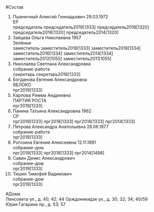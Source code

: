 #Состав  
1. Пшеничный Алексей Геннадьевич 29.03.1972  
    ЕР  
    председатель председатель2019[1333] председатель2018[1320] председатель2016[1320] председатель2014[1320]  
2. Зайцева Ольга Николаевна 1957  
    Зелёные  
    заместитель заместитель2019[1333] заместитель2018[1334] заместитель2016[1334] заместитель2014[1334] заместитель2012[1055] заместитель2011[1055]  
3. Николаева Светлана Александровна  
    собрание-работа  
    секретарь секретарь2019[1333]  
4. Богданова Евгения Александровна  
    ЯБЛОКО  
    прг2019[1333]  
5. Карпова Римма Андреевна  
    ПАРТИЯ РОСТА  
    прг2019[1333]  
6. Панина Татьяна Александровна 1962  
    СР  
    прг2019[1333] прг2018[1333] прг2016[1333] прг2014[1333]  
7. Петрова Александра Анатольевна 28.06.1977  
    собрание-работа  
    прг2019[1333]  
8. Рогозина Евгения Алексеевна 12.11.1981  
    собрание-дом  
    прг2019[1333] прг2018[1333] прг2014[1498]  
9. Савин Денис Александрович  
    собрание-дом  
    прг2019[1333]  
10. Тишин Тимофей Вадимович  
    собрание-дом  
    прг2019[1333]  
  
#Дома  
Ленсовета ул., д. 40; 42; 44 Орждоникидзе ул., д. 30; 32; 34; 40/59 Юрия Гагарина пр., д. 53; 57  
  

